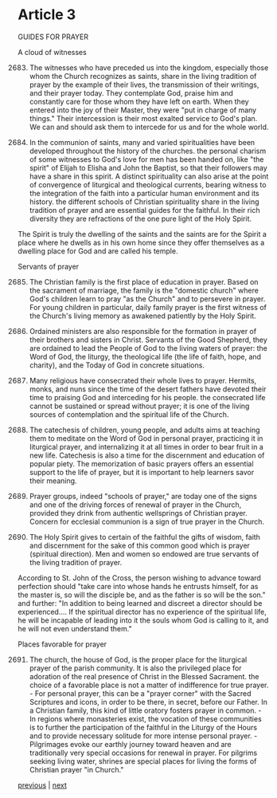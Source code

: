 # Article 3

GUIDES FOR PRAYER

A cloud of witnesses

2683. The witnesses who have preceded us into the kingdom, especially those whom the Church recognizes as saints, share in the living tradition of prayer by the example of their lives, the transmission of their writings, and their prayer today. They contemplate God, praise him and constantly care for those whom they have left on earth. When they entered into the joy of their Master, they were "put in charge of many things." Their intercession is their most exalted service to God's plan. We can and should ask them to intercede for us and for the whole world.

2684. In the communion of saints, many and varied spiritualities have been developed throughout the history of the churches. the personal charism of some witnesses to God's love for men has been handed on, like "the spirit" of Elijah to Elisha and John the Baptist, so that their followers may have a share in this spirit. A distinct spirituality can also arise at the point of convergence of liturgical and theological currents, bearing witness to the integration of the faith into a particular human environment and its history. the different schools of Christian spirituality share in the living tradition of prayer and are essential guides for the faithful. In their rich diversity they are refractions of the one pure light of the Holy Spirit.

The Spirit is truly the dwelling of the saints and the saints are for the Spirit a place where he dwells as in his own home since they offer themselves as a dwelling place for God and are called his temple.

Servants of prayer

2685. The Christian family is the first place of education in prayer. Based on the sacrament of marriage, the family is the "domestic church" where God's children learn to pray "as the Church" and to persevere in prayer. For young children in particular, daily family prayer is the first witness of the Church's living memory as awakened patiently by the Holy Spirit.

2686. Ordained ministers are also responsible for the formation in prayer of their brothers and sisters in Christ. Servants of the Good Shepherd, they are ordained to lead the People of God to the living waters of prayer: the Word of God, the liturgy, the theological life (the life of faith, hope, and charity), and the Today of God in concrete situations.

2687. Many religious have consecrated their whole lives to prayer. Hermits, monks, and nuns since the time of the desert fathers have devoted their time to praising God and interceding for his people. the consecrated life cannot be sustained or spread without prayer; it is one of the living sources of contemplation and the spiritual life of the Church.

2688. The catechesis of children, young people, and adults aims at teaching them to meditate on the Word of God in personal prayer, practicing it in liturgical prayer, and internalizing it at all times in order to bear fruit in a new life. Catechesis is also a time for the discernment and education of popular piety. The memorization of basic prayers offers an essential support to the life of prayer, but it is important to help learners savor their meaning.

2689. Prayer groups, indeed "schools of prayer," are today one of the signs and one of the driving forces of renewal of prayer in the Church, provided they drink from authentic wellsprings of Christian prayer. Concern for ecclesial communion is a sign of true prayer in the Church.

2690. The Holy Spirit gives to certain of the faithful the gifts of wisdom, faith and discernment for the sake of this common good which is prayer (spiritual direction). Men and women so endowed are true servants of the living tradition of prayer.

According to St. John of the Cross, the person wishing to advance toward perfection should "take care into whose hands he entrusts himself, for as the master is, so will the disciple be, and as the father is so will be the son." and further: "In addition to being learned and discreet a director should be experienced.... If the spiritual director has no experience of the spiritual life, he will be incapable of leading into it the souls whom God is calling to it, and he will not even understand them."

Places favorable for prayer

2691. The church, the house of God, is the proper place for the liturgical prayer of the parish community. It is also the privileged place for adoration of the real presence of Christ in the Blessed Sacrament. the choice of a favorable place is not a matter of indifference for true prayer. - For personal prayer, this can be a "prayer corner" with the Sacred Scriptures and icons, in order to be there, in secret, before our Father. In a Christian family, this kind of little oratory fosters prayer in common. - In regions where monasteries exist, the vocation of these communities is to further the participation of the faithful in the Liturgy of the Hours and to provide necessary solitude for more intense personal prayer. - Pilgrimages evoke our earthly journey toward heaven and are traditionally very special occasions for renewal in prayer. For pilgrims seeking living water, shrines are special places for living the forms of Christian prayer "in Church."

[previous](https://github.com/Tenari/non-fiction/blob/master/catechism/__P9G.md) | [next](https://github.com/Tenari/non-fiction/blob/master/catechism/__P9I.md)